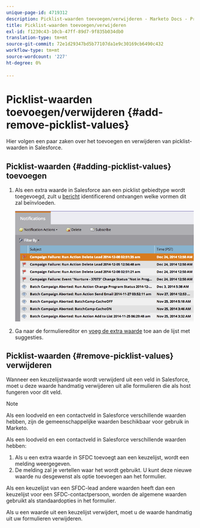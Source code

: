 ```yaml
---
unique-page-id: 4719312
description: Picklist-waarden toevoegen/verwijderen - Marketo Docs - Productdocumentatie
title: Picklist-waarden toevoegen/verwijderen
exl-id: f1230c43-10cb-47ff-89d7-9f835b034db0
translation-type: tm+mt
source-git-commit: 72e1d29347bd5b77107da1e9c30169cb6490c432
workflow-type: tm+mt
source-wordcount: '227'
ht-degree: 0%

---
```


# Picklist-waarden toevoegen/verwijderen {#add-remove-picklist-values}

Hier volgen een paar zaken over het toevoegen en verwijderen van picklist-waarden in Salesforce.

## Picklist-waarden {#adding-picklist-values} toevoegen

1. Als een extra waarde in Salesforce aan een picklist gebiedtype wordt toegevoegd, zult u [bericht](/help/marketo/product-docs/core-marketo-concepts/miscellaneous/understanding-notifications.md) identificerend ontvangen welke vormen dit zal beïnvloeden.

   ![](assets/image2015-1-21-14-3a4-3a7.png)

1. Ga naar de formuliereditor en [voeg de extra waarde](/help/marketo/product-docs/demand-generation/forms/form-actions/add-a-country-picklist-to-your-form.md) toe aan de lijst met suggesties.

## Picklist-waarden {#remove-picklist-values} verwijderen

Wanneer een keuzelijstwaarde wordt verwijderd uit een veld in Salesforce, moet u deze waarde handmatig verwijderen uit alle formulieren die als host fungeren voor dit veld.

>[!NOTE]
>
>Als een loodveld en een contactveld in Salesforce verschillende waarden hebben, zijn de gemeenschappelijke waarden beschikbaar voor gebruik in Marketo.

Als een loodveld en een contactveld in Salesforce verschillende waarden hebben:

1. Als u een extra waarde in SFDC toevoegt aan een keuzelijst, wordt een melding weergegeven.
1. De melding zal je vertellen waar het wordt gebruikt. U kunt deze nieuwe waarde nu desgewenst als optie toevoegen aan het formulier.

Als een keuzelijst van een SFDC-lead andere waarden heeft dan een keuzelijst voor een SFDC-contactpersoon, worden de algemene waarden gebruikt als standaardopties in het formulier.

Als u een waarde uit een keuzelijst verwijdert, moet u de waarde handmatig uit uw formulieren verwijderen.
